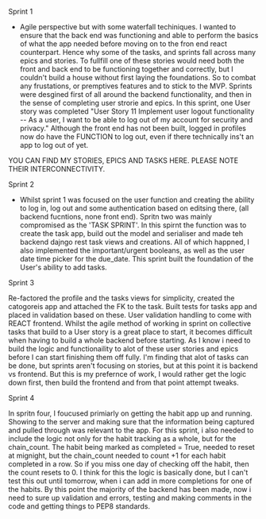 Sprint 1 

- Agile perspective but with some waterfall techiniques. I wanted to ensure that the back end was functioning and able to perform the basics of what the app needed before moving on to the fron end react counterpart. Hence why some of the tasks, and sprints fall across many epics and stories. To fullfill one of these stories would need both the front and back end to be functioning together and correctly, but I couldn't build a house without first laying the foundations. So to combat any frustations, or premptives features and to stick to the MVP. Sprints were desgined first of all around the backend functionality, and then in the sense of completing user strorie and epics. In this sprint, one User story was completed "User Story 11 Implement user logout functionality -- As a user, I want to be able to log out of my account for security and privacy." Although the front end has not been built, logged in profiles now do have the FUNCTION to log out, even if there technically ins't an app to log out of yet.

YOU CAN FIND MY STORIES, EPICS AND TASKS HERE. PLEASE NOTE THEIR INTERCONNECTIVITY.


Sprint 2 

- Whilst sprint 1 was focused on the user function and creating the ability to log in, log out and some authentication based on editsing there, (all backend fucntions, none front end). Spritn two was mainly compromised as the 'TASK SPRINT'. In this spirnt the function was to create the task app, build out the model and serialiser and made teh backend dajngo rest task views and creations. All of which happned, I also implemented the important/urgent booleans, as well as the user date time picker for the due_date. This sprint built the foundation of the User's ability to add tasks.


Sprint 3

Re-factored the profile and the tasks views for simplicity, created the catogoreis app and attached the FK to the task. Built tests for tasks app and placed in validation based on these. User validation handling to come with REACT frontend. Whilst the agile method of working in sprint on collective tasks that build to a User story is a great place to start, it becomes difficult when having to build a whole backend before starting. As I know i need to build the logic and functionaility to alot of these user stories and epics before I can start finishing them off fully. I'm finding that alot of tasks can be done, but sprints aren't focusing on stories, but at this point it is backend vs frontend. But this is my prefernce of work, I would rather get the logic down first, then build the frontend and from that point attempt tweaks.

Sprint 4

In spritn four, I foucused primiarly on getting the habit app up and running. Showing to the server and making sure that the information being captured and pulled through was relevant to the app. For this sprint, i also needed to include the logic not only for the habit tracking as a whole, but for the chain_count. The habit being marked as completed = True, needed to reset at mignight, but the chain_count needed to count +1 for each habit completed in a row. So if you miss one day of checking off the habit, then the count resets to 0. I think for this the logic is basically done, but I can't test this out until tomorrow, when i can add in more completions for one of the habits. By this point the majority of the backend has been made, now i need to sure up validation and errors, testing and making comments in the code and getting things to PEP8 standards.